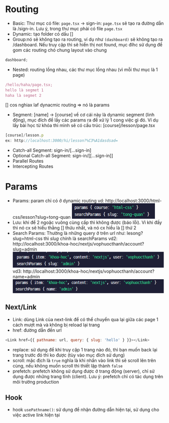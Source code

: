 # Routing

- Basic: Thư mục có file: `page.tsx` -> sign-in: `page.tsx` sẽ tạo ra đường dẫn là /sign-in. Lưu ý, trong thư mục phải có file `page.tsx`
- Dynamic: tạo folder có dấu []
- Group:nó sẽ không tạo ra routing, ví dụ như `(dashboard)` sẽ không tạo ra /dashboard. Nếu truy cập thì sẽ hiển thị not found, mục đíhc sử dụng để gom các routing chó chung layout vào chung

```js
dashboard;
```

- Nested: routing lồng nhau, các thư mục lồng nhau (vì mỗi thư mục là 1 page)

```js
/hello/haha/page.tsx;
hello là segmet 1
haha là segmet 2
```

[] cos nghiax laf dynacmic routing => nó là params

- Segment: [name] -> [course] về cơ cái này là dynamic segment (linh động), mục đích để lấy các params ra để xử lý 1 cong việc gì đó. Ví dụ lấy bài học từ khóa thì mình sẽ có cấu trúc: [course]/lesson/page.tsx

```js
[course]/lesson.p
ex: http://localhost:3000/hi/lesson?%C3%A1dasdsad=

```

- Catch-all Segment: sign-in/[...sign-in]
- Optional Catch-all Segment: sign-in/[[...sign-in]]
- Parallel Routes
- Intercepting Routes

# Params

- Params: param chỉ có ở dynamic routing
  vd: http://localhost:3000/html-css/lesson?slug=tong-quan
  ![alt text](image.png)
- Lưu: khi để 2 ngoặc vuông cùng cấp thì không được (báo lỗi). Vì khi đấy thì nó cx sẽ hiểu thằng [] thứu nhất, và nó cx hiểu là [] thứ 2
- Search Params: Thường là những query ở trên url như: lesong?slug=html-css thì _slug_ chính là searchParams
  vd2: http://localhost:3000/khoa-hoc/nextjs/vophuocthanh/account?slug=admin
  ![alt text](image-1.png)
  vd3: http://localhost:3000/khoa-hoc/nextjs/vophuocthanh/account?name=admin
  ![alt text](image-2.png)

## Next/Link

- Link: dùng Link của next-link để có thể chuyển qua lại giữa các page 1 cách mượt mà và không bị reload lại trang
- href: đường dẫn đến url

```js
<Link href={{ pathname: url, query: { slug: 'hello' } }}></Link>
```

- replace: sử dụng để khi truy cập 1 trang nào đó, thì bạn muốn back lại trang trước đó thì ko được (tùy vào mục đích sử dụng)
- scroll: mặc địch là `true` nghĩa là khi nhấn vào link thì sẽ scroll lên trên cùng, nếu không muốn scroll thì thiết lập thành `false`
- prefetch: prefetch không sử dụng được ở trang động (server), chỉ sử dụng được những trang tĩnh (client). Lưu ý: prefetch chỉ có tác dụng trên môi trường production

## Hook

- hook `usePathname()`: sử dụng để nhận đường dẫn hiện tại, sử dụng cho việc active link hiện tại

